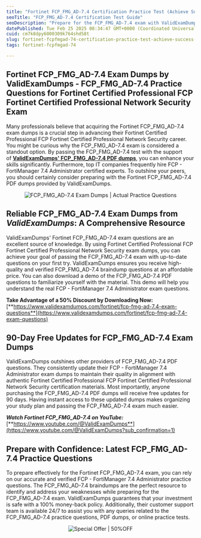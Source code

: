 ```yaml
---
title: "Fortinet FCP_FMG_AD-7.4 Certification Practice Test (Achieve Success This Year)"
seoTitle: "FCP_FMG_AD-7.4 Certification Test Guide"
seoDescription: "Prepare for the FCP_FMG_AD-7.4 exam with ValidExamDumps' verified dumps, updated questions, and a 50% discount"
datePublished: Tue Feb 25 2025 08:34:47 GMT+0000 (Coordinated Universal Time)
cuid: cm7k8dpy6000309k764shd58t
slug: fortinet-fcpfmgad-74-certification-practice-test-achieve-success-this-year
tags: fortinet-fcpfmgad-74

---
```


## **Fortinet FCP\_FMG\_AD-7.4 Exam Dumps by ValidExamDumps - FCP\_FMG\_AD-7.4 Practice Questions for Fortinet Certified Professional FCP Fortinet Certified Professional Network Security Exam**

Many professionals believe that acquiring the Fortinet FCP\_FMG\_AD-7.4 exam dumps is a crucial step in advancing their Fortinet Certified Professional FCP Fortinet Certified Professional Network Security career. You might be curious why the FCP\_FMG\_AD-7.4 exam is considered a standout option. By passing the FCP\_FMG\_AD-7.4 test with the support of [**ValidExamDumps' FCP\_FMG\_AD-7.4 PDF dumps**](https://www.validexamdumps.com/fortinet/fcp-fmg-ad-7.4-exam-questions), you can enhance your skills significantly. Furthermore, top IT companies frequently hire FCP - FortiManager 7.4 Administrator certified experts. To outshine your peers, you should certainly consider preparing with the Fortinet FCP\_FMG\_AD-7.4 PDF dumps provided by ValidExamDumps.

<center><img src="https://www.validexamdumps.com/uploads/banners/1709651572_Banner29.png" alt="FCP_FMG_AD-7.4 Exam Dumps | Actual Practice Questions" /></center>

## **Reliable FCP\_FMG\_AD-7.4 Exam Dumps from *ValidExamDumps*: A Comprehensive Resource**

ValidExamDumps' Fortinet FCP\_FMG\_AD-7.4 exam questions are an excellent source of knowledge. By using Fortinet Certified Professional FCP Fortinet Certified Professional Network Security exam dumps, you can achieve your goal of passing the FCP\_FMG\_AD-7.4 exam with up-to-date questions on your first try. ValidExamDumps ensures you receive high-quality and verified FCP\_FMG\_AD-7.4 braindump questions at an affordable price. You can also download a demo of the FCP\_FMG\_AD-7.4 PDF questions to familiarize yourself with the material. This demo will help you understand the real FCP - FortiManager 7.4 Administrator exam questions.

**Take Advantage of a 50% Discount by Downloading Now:** [**https://www.validexamdumps.com/fortinet/fcp-fmg-ad-7.4-exam-questions**](https://www.validexamdumps.com/fortinet/fcp-fmg-ad-7.4-exam-questions)

## **90-Day Free Updates for FCP\_FMG\_AD-7.4 Exam Dumps**

ValidExamDumps outshines other providers of FCP\_FMG\_AD-7.4 PDF questions. They consistently update their FCP - FortiManager 7.4 Administrator exam dumps to maintain their quality in alignment with authentic Fortinet Certified Professional FCP Fortinet Certified Professional Network Security certification materials. Most importantly, anyone purchasing the FCP\_FMG\_AD-7.4 PDF dumps will receive free updates for 90 days. Having instant access to these updated dumps makes organizing your study plan and passing the FCP\_FMG\_AD-7.4 exam much easier.

***Watch Fortinet FCP\_FMG\_AD-7.4 on YouTube:*** [**https://www.youtube.com/@ValidExamDumps**](https://www.youtube.com/@ValidExamDumps?sub_confirmation=1)

## **Prepare with Confidence: Latest FCP\_FMG\_AD-7.4 Practice Questions**

To prepare effectively for the Fortinet FCP\_FMG\_AD-7.4 exam, you can rely on our accurate and verified FCP - FortiManager 7.4 Administrator practice questions. The FCP\_FMG\_AD-7.4 braindumps are the perfect resource to identify and address your weaknesses while preparing for the FCP\_FMG\_AD-7.4 exam. ValidExamDumps guarantees that your investment is safe with a 100% money-back policy. Additionally, their customer support team is available 24/7 to assist you with any queries related to the FCP\_FMG\_AD-7.4 practice questions, PDF dumps, or online practice tests.

<center><img src="https://www.validexamdumps.com/uploads/banners/1705933924_Latest_Exam_B-14.png" alt="Special Offer | 50%OFF" /></center>